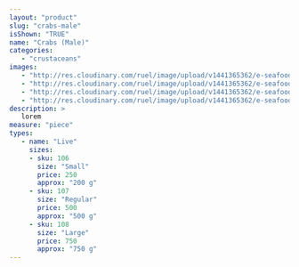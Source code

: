 ```yaml
---
layout: "product"
slug: "crabs-male"
isShown: "TRUE"
name: "Crabs (Male)"
categories:
   - "crustaceans"
images:
   - "http://res.cloudinary.com/ruel/image/upload/v1441365362/e-seafoods/crab-male.jpg"
   - "http://res.cloudinary.com/ruel/image/upload/v1441365362/e-seafoods/crab-male1.jpg"
   - "http://res.cloudinary.com/ruel/image/upload/v1441365362/e-seafoods/crab-male2.jpg"
   - "http://res.cloudinary.com/ruel/image/upload/v1441365362/e-seafoods/crab-male3.jpg"
description: >
   lorem
measure: "piece"
types: 
   - name: "Live"
     sizes: 
     - sku: 106
       size: "Small"
       price: 250
       approx: "200 g"
     - sku: 107
       size: "Regular"
       price: 500
       approx: "500 g"
     - sku: 108
       size: "Large"
       price: 750
       approx: "750 g"
---
```

